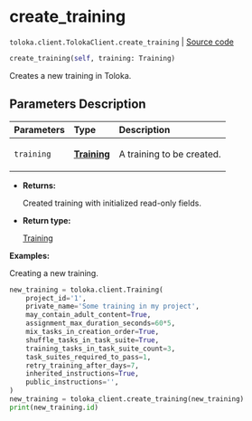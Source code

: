 # create_training
`toloka.client.TolokaClient.create_training` | [Source code](https://github.com/Toloka/toloka-kit/blob/v1.1.1/src/client/__init__.py#L1835)

```python
create_training(self, training: Training)
```

Creates a new training in Toloka.

## Parameters Description

| Parameters | Type | Description |
| :----------| :----| :-----------|
`training`|**[Training](toloka.client.training.Training.md)**|<p>A training to be created.</p>

* **Returns:**

  Created training with initialized read-only fields.

* **Return type:**

  [Training](toloka.client.training.Training.md)

**Examples:**

Creating a new training.

```python
new_training = toloka.client.Training(
    project_id='1',
    private_name='Some training in my project',
    may_contain_adult_content=True,
    assignment_max_duration_seconds=60*5,
    mix_tasks_in_creation_order=True,
    shuffle_tasks_in_task_suite=True,
    training_tasks_in_task_suite_count=3,
    task_suites_required_to_pass=1,
    retry_training_after_days=7,
    inherited_instructions=True,
    public_instructions='',
)
new_training = toloka_client.create_training(new_training)
print(new_training.id)
```
